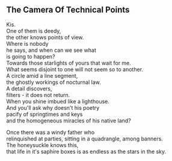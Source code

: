 The Camera Of Technical Points
------------------------------
Kis.  
One of them is deedy,  
the other knows points of view.  
Where is nobody  
he says, and when can we see what  
is going to happen?  
Towards those starlights of yours that wait for me.  
What seems disjoint to one will not seem so to another.  
A circle amid a line segment,  
the ghostly workings of nocturnal law.  
A detail discovers,  
filters - it does not return.  
When you shine imbued like a lighthouse.  
And you'll ask why doesn't his poetry  
pacify of springtimes and keys  
and the homogeneous miracles of his native land?  
  
Once there was a windy father who  
relinquished at parties, sitting in a quadrangle, among banners.  
The honeysuckle knows this,  
that life in it's saphire boxes is as endless as the stars in the sky.  
